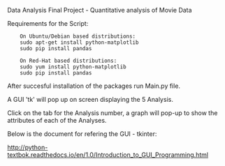 Data Analysis Final Project - Quantitative analysis of Movie Data

Requirements for the Script:

        On Ubuntu/Debian based distributions:
        sudo apt-get install python-matplotlib
        sudo pip install pandas

        On Red-Hat based distributions:
        sudo yum install python-matplotlib
        sudo pip install pandas

After succesful installation of the packages run Main.py file.

A GUI 'tk' will pop up on screen displaying the 5 Analysis.

Click on the tab for the Analysis number, a graph will pop-up to show the attributes of each of the Analyses.

Below is the document for refering the GUI - tkinter:

http://python-textbok.readthedocs.io/en/1.0/Introduction_to_GUI_Programming.html


